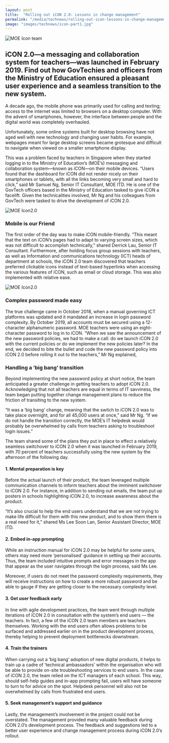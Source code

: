 ```yaml
---
layout: post
title:  "Rolling out iCON 2.0: Lessons in change management"
permalink: "/media/technews/rolling-out-icon-lessons-in-change-management"
image: "images/technews/icon-part1.jpg"
---
```


![MOE Icon team](/images/technews/icon-part1.jpg)

iCON 2.0—a messaging and collaboration system for teachers—was launched in February 2019. Find out how GovTechies and officers from the Ministry of Education ensured a pleasant user experience and a seamless transition to the new system.
---
  
A decade ago, the mobile phone was primarily used for calling and texting; access to the internet was limited to browsers on a desktop computer. With the advent of smartphones, however, the interface between people and the digital world was completely overhauled. 

Unfortunately, some online systems built for desktop browsing have not aged well with new technology and changing user habits. For example, webpages meant for large desktop screens became grotesque and difficult to navigate when viewed on a smaller smartphone display. 

This was a problem faced by teachers in Singapore when they started logging in to the Ministry of Education’s (MOE’s) messaging and collaboration system—known as iCON—on their mobile devices. “Users found that the dashboard for iCON did not render nicely on their smartphones or tablets, with all the links becoming very small and hard to click,” said Mr Samuel Ng, Senior IT Consultant, MOE ITD. He is one of the GovTech officers based in the Ministry of Education  tasked to give iCON a facelift. Given the technicalities involved, Mr Ng and his colleagues from GovTech were tasked to drive the development of iCON 2.0.

![MOE Icon2.0](/images/technews/icon-part2.jpg)

### **Mobile is our Friend**

The first order of the day was to make iCON mobile-friendly. “This meant that the text on iCON’s pages had to adapt to varying screen sizes, which was not difficult to accomplish technically,” shared Derrick Lau, Senior IT Consultant. Furthermore, after holding focus group sessions with teachers, as well as Information and communications technology (ICT) heads of department at schools, the iCON 2.0 team discovered that teachers preferred clickable icons instead of text-based hyperlinks when accessing the various features of iCON, such as email or cloud storage. This was also implemented with relative ease. 

![MOE Icon2.0](/images/technews/icon-part3.jpg)

### **Complex password made easy**

The true challenge came in October 2018, when a manual governing ICT platforms was updated and it mandated an increase in login password complexity. By October 2019, all accounts must be secured using a 12-character alphanumeric password. MOE teachers were using an eight-character password to log in to iCON. “When we saw the announcement of the new password policies, we had to make a call: do we launch iCON 2.0 with the current policies or do we implement the new policies later? In the end, we decided to bite the bullet and code the new password policy into iCON 2.0 before rolling it out to the teachers,” Mr Ng explained, 

### **Handling a ‘big bang’ transition**

Beyond implementing the new password policy at short notice, the team anticipated a greater challenge in getting teachers to adopt iCON 2.0. Acknowledging that not all teachers are equal in terms of IT savviness, the team began putting together change management plans to reduce the friction of transiting to the new system.

“It was a ‘big bang’ change, meaning that the switch to iCON 2.0 was to take place overnight, and for all 45,000 users at once,” said Mr Ng. “If we do not handle the transition correctly, the MOE’s IT helpdesk would probably be overwhelmed by calls from teachers asking to troubleshoot login issues.”

The team shared some of the plans they put in place to effect a relatively seamless switchover to iCON 2.0 when it was launched in February 2019, with 70 percent of teachers successfully using the new system by the afternoon of the following day. 

#### **1. Mental preparation is key**

Before the actual launch of their product, the team leveraged multiple communication channels to inform teachers about the imminent switchover to iCON 2.0. For instance, in addition to sending out emails, the team put up posters in schools highlighting iCON 2.0, to increase awareness about the product.

“It’s also crucial to help the end users understand that we are not trying to make life difficult for them with this new product, and to show them there is a real need for it,” shared Ms Lee Soon Lan, Senior Assistant Director, MOE ITD.

#### **2. Embed in-app prompting**
 
While an instruction manual for iCON 2.0 may be helpful for some users, others may need more ‘personalised’ guidance in setting up their accounts. Thus, the team included intuitive prompts and error messages in the app that appear as the user navigates through the login process, said Ms Lee. 

Moreover, if users do not meet the password complexity requirements, they will receive instructions on how to create a more robust password and be able to gauge if they are getting closer to the necessary complexity level.

#### **3. Get user feedback early**

In line with agile development practices, the team went through multiple iterations of iCON 2.0 in consultation with the system’s end users — the teachers. In fact, a few of the iCON 2.0 team members are teachers themselves. Working with the end users often allows problems to be surfaced and addressed earlier on in the product development process, thereby helping to prevent deployment bottlenecks downstream.

#### **4. Train the trainers**

When carrying out a ‘big bang’ adoption of new digital products, it helps to train up a cadre of ‘technical ambassadors’ within the organisation who will be able to provide on-site troubleshooting services to end users. In the case of iCON 2.0, the team relied on the ICT managers of each school. This way, should self-help guides and in-app prompting fail, users will have someone to turn to for advice on the spot. Helpdesk personnel will also not be overwhelmed by calls from frustrated end users. 

#### **5. Seek management’s support and guidance**

Lastly, the management’s involvement in the project could not be overstated. The management  provided many valuable feedback during iCON 2.0’s development process. The feedback and suggestions led to a better user experience and change management process during iCON 2.0’s rollout. 
